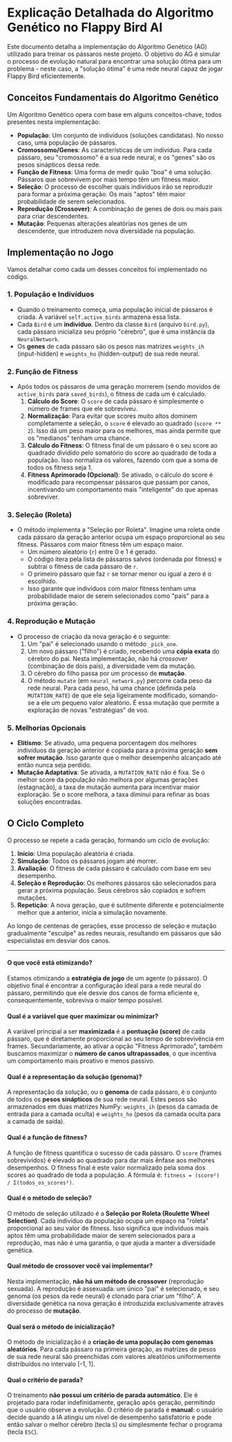 # Explicação Detalhada do Algoritmo Genético no Flappy Bird AI

Este documento detalha a implementação do Algoritmo Genético (AG) utilizado para treinar os pássaros neste projeto. O objetivo do AG é simular o processo de evolução natural para encontrar uma solução ótima para um problema - neste caso, a "solução ótima" é uma rede neural capaz de jogar Flappy Bird eficientemente.

## Conceitos Fundamentais do Algoritmo Genético

Um Algoritmo Genético opera com base em alguns conceitos-chave, todos presentes nesta implementação:

- **População**: Um conjunto de indivíduos (soluções candidatas). No nosso caso, uma população de pássaros.
- **Cromossomo/Genes**: As características de um indivíduo. Para cada pássaro, seu "cromossomo" é a sua rede neural, e os "genes" são os pesos sinápticos dessa rede.
- **Função de Fitness**: Uma forma de medir quão "boa" é uma solução. Pássaros que sobrevivem por mais tempo têm um fitness maior.
- **Seleção**: O processo de escolher quais indivíduos irão se reproduzir para formar a próxima geração. Os mais "aptos" têm maior probabilidade de serem selecionados.
- **Reprodução (Crossover)**: A combinação de genes de dois ou mais pais para criar descendentes.
- **Mutação**: Pequenas alterações aleatórias nos genes de um descendente, que introduzem nova diversidade na população.

## Implementação no Jogo

Vamos detalhar como cada um desses conceitos foi implementado no código.

### 1. População e Indivíduos

- Quando o treinamento começa, uma população inicial de pássaros é criada. A variável `self.active_birds` armazena essa lista.
- Cada `Bird` é um **indivíduo**. Dentro da classe `Bird` (arquivo `bird.py`), cada pássaro inicializa seu próprio "cérebro", que é uma instância da `NeuralNetwork`.
- Os **genes** de cada pássaro são os pesos nas matrizes `weights_ih` (input-hidden) e `weights_ho` (hidden-output) de sua rede neural.

### 2. Função de Fitness

- Após todos os pássaros de uma geração morrerem (sendo movidos de `active_birds` para `saved_birds`), o fitness de cada um é calculado.
  1.  **Cálculo do Score**: O `score` de cada pássaro é simplesmente o número de frames que ele sobreviveu.
  2.  **Normalização**: Para evitar que scores muito altos dominem completamente a seleção, o `score` é elevado ao quadrado (`score ** 2`). Isso dá um peso maior para os melhores, mas ainda permite que os "medianos" tenham uma chance.
  3.  **Cálculo do Fitness**: O fitness final de um pássaro é o seu score ao quadrado dividido pelo somatório do score ao quadrado de toda a população. Isso normaliza os valores, fazendo com que a soma de todos os fitness seja 1.
  4.  **Fitness Aprimorado (Opcional)**: Se ativado, o cálculo do score é modificado para recompensar pássaros que passam por canos, incentivando um comportamento mais "inteligente" do que apenas sobreviver.

### 3. Seleção (Roleta)

- O método implementa a "Seleção por Roleta". Imagine uma roleta onde cada pássaro da geração anterior ocupa um espaço proporcional ao seu fitness. Pássaros com maior fitness têm um espaço maior.
  - Um número aleatório (`r`) entre 0 e 1 é gerado.
  - O código itera pela lista de pássaros salvos (ordenada por fitness) e subtrai o fitness de cada pássaro de `r`.
  - O primeiro pássaro que faz `r` se tornar menor ou igual a zero é o escolhido.
  - Isso garante que indivíduos com maior fitness tenham uma probabilidade maior de serem selecionados como "pais" para a próxima geração.

### 4. Reprodução e Mutação

- O processo de criação da nova geração é o seguinte:
  1.  Um "pai" é selecionado usando o método `_pick_one`.
  2.  Um novo pássaro ("filho") é criado, recebendo uma **cópia exata** do cérebro do pai. Nesta implementação, não há _crossover_ (combinação de dois pais), a diversidade vem da mutação.
  3.  O cérebro do filho passa por um processo de **mutação**.
  4.  O método `mutate` (em `neural_network.py`) percorre cada peso da rede neural. Para cada peso, há uma chance (definida pela `MUTATION_RATE`) de que ele seja ligeiramente modificado, somando-se a ele um pequeno valor aleatório. É essa mutação que permite a exploração de novas "estratégias" de voo.

### 5. Melhorias Opcionais

- **Elitismo**: Se ativado, uma pequena porcentagem dos melhores indivíduos da geração anterior é copiada para a próxima geração **sem sofrer mutação**. Isso garante que o melhor desempenho alcançado até então nunca seja perdido.
- **Mutação Adaptativa**: Se ativada, a `MUTATION_RATE` não é fixa. Se o melhor score da população não melhora por algumas gerações (estagnação), a taxa de mutação aumenta para incentivar maior exploração. Se o score melhora, a taxa diminui para refinar as boas soluções encontradas.

## O Ciclo Completo

O processo se repete a cada geração, formando um ciclo de evolução:

1.  **Início**: Uma população aleatória é criada.
2.  **Simulação**: Todos os pássaros jogam até morrer.
3.  **Avaliação**: O fitness de cada pássaro é calculado com base em seu desempenho.
4.  **Seleção e Reprodução**: Os melhores pássaros são selecionados para gerar a próxima população. Seus cérebros são copiados e sofrem mutações.
5.  **Repetição**: A nova geração, que é sutilmente diferente e potencialmente melhor que a anterior, inicia a simulação novamente.

Ao longo de centenas de gerações, esse processo de seleção e mutação gradualmente "esculpe" as redes neurais, resultando em pássaros que são especialistas em desviar dos canos.

---

#### O que você está otimizando?

Estamos otimizando a **estratégia de jogo** de um agente (o pássaro). O objetivo final é encontrar a configuração ideal para a rede neural do pássaro, permitindo que ele desvie dos canos de forma eficiente e, consequentemente, sobreviva o maior tempo possível.

#### Qual é a variável que quer maximizar ou minimizar?

A variável principal a ser **maximizada** é a **pontuação (score)** de cada pássaro, que é diretamente proporcional ao seu tempo de sobrevivência em frames. Secundariamente, ao ativar a opção "Fitness Aprimorado", também buscamos maximizar o **número de canos ultrapassados**, o que incentiva um comportamento mais proativo e menos passivo.

#### Qual é a representação da solução (genoma)?

A representação da solução, ou o **genoma** de cada pássaro, é o conjunto de todos os **pesos sinápticos** de sua rede neural. Estes pesos são armazenados em duas matrizes NumPy: `weights_ih` (pesos da camada de entrada para a camada oculta) e `weights_ho` (pesos da camada oculta para a camada de saída).

#### Qual é a função de fitness?

A função de fitness quantifica o sucesso de cada pássaro. O `score` (frames sobrevividos) é elevado ao quadrado para dar mais ênfase aos melhores desempenhos. O fitness final é este valor normalizado pela soma dos scores ao quadrado de toda a população. A fórmula é: `fitness = (score²) / Σ(todos_os_scores²)`.

#### Qual é o método de seleção?

O método de seleção utilizado é a **Seleção por Roleta (Roulette Wheel Selection)**. Cada indivíduo da população ocupa um espaço na "roleta" proporcional ao seu valor de fitness. Isso significa que indivíduos mais aptos têm uma probabilidade maior de serem selecionados para a reprodução, mas não é uma garantia, o que ajuda a manter a diversidade genética.

#### Qual método de crossover você vai implementar?

Nesta implementação, **não há um método de crossover** (reprodução sexuada). A reprodução é assexuada: um único "pai" é selecionado, e seu genoma (os pesos da rede neural) é clonado para criar um "filho". A diversidade genética na nova geração é introduzida exclusivamente através do processo de **mutação**.

#### Qual será o método de inicialização?

O método de inicialização é a **criação de uma população com genomas aleatórios**. Para cada pássaro na primeira geração, as matrizes de pesos de sua rede neural são preenchidas com valores aleatórios uniformemente distribuídos no intervalo [-1, 1].

#### Qual o critério de parada?

O treinamento **não possui um critério de parada automático**. Ele é projetado para rodar indefinidamente, geração após geração, permitindo que o usuário observe a evolução. O critério de parada é **manual**: o usuário decide quando a IA atingiu um nível de desempenho satisfatório e pode então salvar o melhor cérebro (tecla `S`) ou simplesmente fechar o programa (tecla `ESC`).
